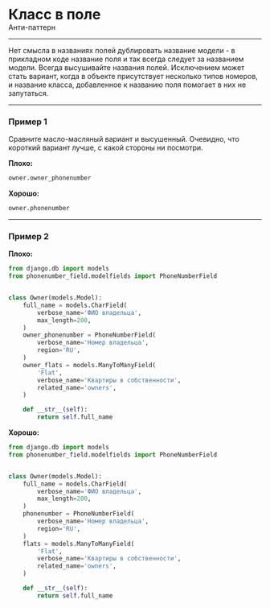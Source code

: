 
<div>
    <h1 style="margin: 0;">Класс в поле</h1>
    <p style="margin: 0;">Анти-паттерн</p>
</div>

***

Нет смысла в названиях полей дублировать название модели - в прикладном коде название поля и так всегда следует за названием модели. Всегда высушивайте названия полей. Исключением может стать вариант, когда в объекте присутствует несколько типов номеров, и название класса, добавленное к названию поля помогает в них не запутаться.

***

### Пример 1

Сравните масло-масляный вариант и высушенный. Очевидно, что короткий вариант лучше, с какой стороны ни посмотри.

**Плохо:**
```python
owner.owner_phonenumber
```
**Хорошо:**
```python
owner.phonenumber
```
***

### Пример 2

**Плохо:**
```python
from django.db import models
from phonenumber_field.modelfields import PhoneNumberField


class Owner(models.Model):
    full_name = models.CharField(
        verbose_name='ФИО владельца',
        max_length=200,
    )
    owner_phonenumber = PhoneNumberField(
        verbose_name='Номер владельца',
        region='RU',
    )
    owner_flats = models.ManyToManyField(
        'Flat',
        verbose_name='Квартиры в собственности',
        related_name='owners',
    )

    def __str__(self):
        return self.full_name
```
**Хорошо:**
```python
from django.db import models
from phonenumber_field.modelfields import PhoneNumberField


class Owner(models.Model):
    full_name = models.CharField(
        verbose_name='ФИО владельца',
        max_length=200,
    )
    phonenumber = PhoneNumberField(
        verbose_name='Номер владельца',
        region='RU',
    )
    flats = models.ManyToManyField(
        'Flat',
        verbose_name='Квартиры в собственности',
        related_name='owners',
    )

    def __str__(self):
        return self.full_name
```


